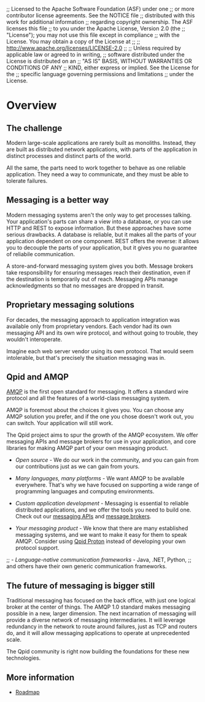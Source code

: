 ;; Licensed to the Apache Software Foundation (ASF) under one
;; or more contributor license agreements.  See the NOTICE file
;; distributed with this work for additional information
;; regarding copyright ownership.  The ASF licenses this file
;; to you under the Apache License, Version 2.0 (the
;; "License"); you may not use this file except in compliance
;; with the License.  You may obtain a copy of the License at
;;
;;   http://www.apache.org/licenses/LICENSE-2.0
;;
;; Unless required by applicable law or agreed to in writing,
;; software distributed under the License is distributed on an
;; "AS IS" BASIS, WITHOUT WARRANTIES OR CONDITIONS OF ANY
;; KIND, either express or implied.  See the License for the
;; specific language governing permissions and limitations
;; under the License.

# Overview

## The challenge

Modern large-scale applications are rarely built as monoliths.
Instead, they are built as distributed network applications, with
parts of the application in distinct processes and distinct parts of
the world.

All the same, the parts need to work together to behave as one
reliable application. They need a way to communicate, and they must
be able to tolerate failures.

## Messaging is a better way

Modern messaging systems aren't the only way to get processes talking.
Your application's parts can share a view into a database, or you can
use HTTP and REST to expose information.  But these approaches have
some serious drawbacks.  A database is reliable, but it makes all the
parts of your application dependent on one component.  REST offers the
reverse: it allows you to decouple the parts of your application, but
it gives you no guarantee of reliabile communication.

A store-and-forward messaging system gives you both.  Message brokers
take responsibility for ensuring messages reach their destination,
even if the destination is temporarily out of reach.  Messaging APIs
manage acknowledgments so that no messages are dropped in transit.

## Proprietary messaging solutions

For decades, the messaging approach to application integration was
available only from proprietary vendors.  Each vendor had its own
messaging API and its own wire protocol, and without going to trouble,
they wouldn't interoperate.

Imagine each web server vendor using its own protocol.  That would
seem intolerable, but that's precisely the situation messaging was in.

## Qpid and AMQP

[AMQP](amqp.html) is the first open standard for messaging.  It offers
a standard wire protocol and all the features of a world-class
messaging system.

AMQP is foremost about the choices it gives you.  You can choose any
AMQP solution you prefer, and if the one you chose doesn't work out,
you can switch.  Your application will still work.

The Qpid project aims to spur the growth of the AMQP ecosystem.  We
offer messaging APIs and message brokers for use in your application,
and core libraries for making AMQP part of your own messaging product.

 - *Open source* - We do our work in the community, and you can gain
    from our contributions just as we can gain from yours.

 - *Many languages, many platforms* - We want AMQP to be available
    everywhere.  That's why we have focused on supporting a wide range
    of programming languages and computing environments.

 - *Custom application development* - Messaging is essential to
    reliable distributed applications, and we offer the tools you need
    to build one.  Check out our [messaging
    APIs](@site-url@/components/index.html#apis) and [message
    brokers](@site-url@/components/index.html#brokers).

 - *Your messaging product* - We know that there are many established
   messaging systems, and we want to make it easy for them to speak
   AMQP.  Consider using [Qpid Proton](@site-url@/proton/index.html)
   instead of developing your own protocol support.

;; - *Language-native communication frameworks* - Java, .NET, Python,
;;    and others have their own generic communication frameworks.  

## The future of messaging is bigger still

Traditional messaging has focused on the back office, with just one
logical broker at the center of things.  The AMQP 1.0 standard makes
messaging possible in a new, larger dimension.  The next incarnation
of messaging will provide a diverse network of messaging
intermediaries.  It will leverage redundancy in the network to route
around failures, just as TCP and routers do, and it will allow
messaging applications to operate at unprecedented scale.

The Qpid community is right now building the foundations for these new
technologies.

## More information

 - [Roadmap](roadmap.html)
